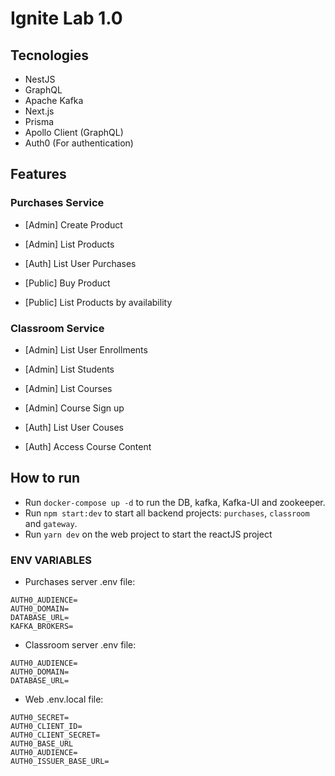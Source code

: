 # Ignite Lab 1.0
## Tecnologies
- NestJS
- GraphQL
- Apache Kafka
- Next.js
- Prisma
- Apollo Client (GraphQL)
- Auth0 (For authentication)

## Features

### Purchases Service
- [Admin] Create Product
- [Admin] List Products

- [Auth] List User Purchases

- [Public] Buy Product
- [Public] List Products by availability

### Classroom Service
- [Admin] List User Enrollments
- [Admin] List Students
- [Admin] List Courses
- [Admin] Course Sign up

- [Auth] List User Couses
- [Auth] Access Course Content

## How to run
- Run `docker-compose up -d` to run the DB, kafka, Kafka-UI and zookeeper.
- Run `npm start:dev` to start all backend projects: `purchases`, `classroom` and `gateway`.
- Run `yarn dev` on the web project to start the reactJS project


### ENV VARIABLES
- Purchases server .env file:
```
AUTH0_AUDIENCE=
AUTH0_DOMAIN=
DATABASE_URL=
KAFKA_BROKERS=
```
- Classroom server .env file:
```
AUTH0_AUDIENCE=
AUTH0_DOMAIN=
DATABASE_URL=
```
- Web .env.local file:
```
AUTH0_SECRET=
AUTH0_CLIENT_ID=
AUTH0_CLIENT_SECRET=
AUTH0_BASE_URL
AUTH0_AUDIENCE=
AUTH0_ISSUER_BASE_URL=
```

